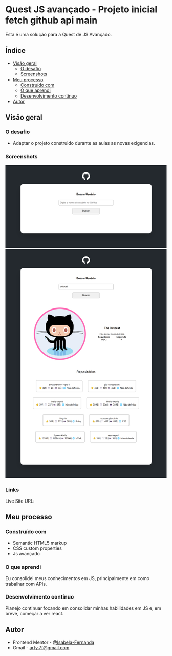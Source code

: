 # Quest JS avançado - Projeto inicial fetch github api main

Esta é uma solução para a Quest de JS Avançado.

## Índice

- [Visão geral](#Visão-geral)
  - [O desafio](#o-desafio)
  - [Screenshots](#Screenshost)
- [Meu processo](#meu-processo)
  - [Construído com](#construido-com)
  - [O que aprendi](#o-que-aprendi)
  - [Desenvolvimento contínuo](#desenvolvimento-contínuo)
- [Autor](#autor)


## Visão geral

### O desafio

- Adaptar o projeto construido durante as aulas as novas exigencias.

### Screenshots

<img src="./src/design/solution-1.png">
<img src="./src/design/solution-2-Octocat.png">

### Links
Live Site URL: []()


## Meu processo

### Construído com

- Semantic HTML5 markup
- CSS custom properties
- Js avançado

### O que aprendi

Eu consolidei meus conhecimentos em JS, principalmente em como trabalhar com APIs.

### Desenvolvimento contínuo

Planejo continuar focando em consolidar minhas habilidades em JS e, em breve, começar a ver react.

## Autor

- Frontend Mentor - [@Isabela-Fernanda](https://www.frontendmentor.io/profile/Isabela-Fernanda)
- Gmail - [arty.7f@gmail.com](arty.7f@gmail.com)



